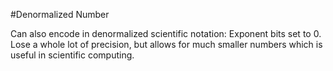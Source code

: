 #Denormalized Number

Can also encode in denormalized scientific notation: Exponent bits set to 0.
Lose a whole lot of precision, but allows for much smaller numbers which is useful in scientific computing.
